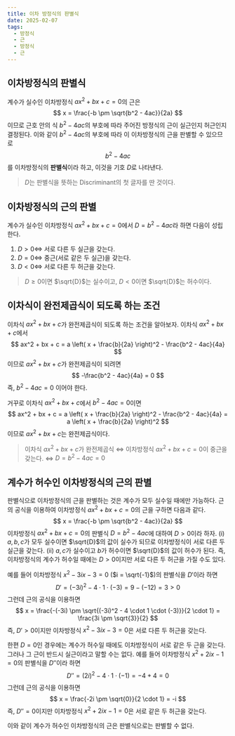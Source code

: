 ```yaml
---
title: 이차 방정식의 판별식
date: 2025-02-07
tags:
  - 방정식
  - 근
  - 방정식
  - 근
---
```

## 이차방정식의 판별식

계수가 실수인 이차방정식 $ax^2 + bx + c = 0$의 근은
$$
x = \frac{-b \pm \sqrt{b^2 - 4ac}}{2a}
$$
이므로 근호 안의 식 $b^2 - 4ac$의 부호에 따라 주어진 방정식의 근이 실근인지 허근인지 결정된다. 이와 같이 $b^2 - 4ac$의 부호에 따라 이 이차방정식의 근을 판별할 수 있으므로
$$
b^2 - 4ac
$$
를 이차방정식의 **판별식**이라 하고, 이것을 기호 $D$로 나타낸다.

> $D$는 판별식을 뜻하는 Discriminant의 첫 글자를 딴 것이다.

## 이차방정식의 근의 판별

계수가 실수인 이차방정식 $ax^2 + bx + c = 0$에서 $D = b^2 - 4ac$라 하면 다음이 성립한다.

1. $D > 0 \iff$ 서로 다른 두 실근을 갖는다.
2. $D = 0 \iff$ 중근(서로 같은 두 실근)을 갖는다.
3. $D < 0 \iff$ 서로 다른 두 허근을 갖는다.

> $D \ge 0$이면 $\sqrt{D}$는 실수이고, $D < 0$이면 $\sqrt{D}$는 허수이다.

## 이차식이 완전제곱식이 되도록 하는 조건
이차식 $ax^2 + bx + c$가 완전제곱식이 되도록 하는 조건을 알아보자. 이차식 $ax^2 + bx + c$에서
$$
ax^2 + bx + c = a \left( x + \frac{b}{2a} \right)^2 - \frac{b^2 - 4ac}{4a}
$$
이므로 $ax^2 + bx + c$가 완전제곱식이 되려면
$$
-\frac{b^2 - 4ac}{4a} = 0
$$
즉, $b^2 - 4ac = 0$ 이어야 한다.

거꾸로 이차식 $ax^2 + bx + c$에서 $b^2 - 4ac = 0$이면
$$
ax^2 + bx + c = a \left( x + \frac{b}{2a} \right)^2 - \frac{b^2 - 4ac}{4a} = a \left( x + \frac{b}{2a} \right)^2
$$
이므로 $ax^2 + bx + c$는 완전제곱식이다.

>이차식 $ax^2 + bx + c$가 완전제곱식
>$\iff$ 이차방정식 $ax^2 + bx + c = 0$이 중근을 갖는다.
>$\iff$ $D = b^2 - 4ac = 0$

## 계수가 허수인 이차방정식의 근의 판별
판별식으로 이차방정식의 근을 판별하는 것은 계수가 모두 실수일 때에만 가능하다. 근의 공식을 이용하여 이차방정식 $ax^2 + bx + c = 0$의 근을 구하면 다음과 같다.
$$
x = \frac{-b \pm \sqrt{b^2 - 4ac}}{2a}
$$
이차방정식 $ax^2 + bx + c = 0$의 판별식 $D = b^2 - 4ac$에 대하여 $D > 0$이라 하자.
(i) $a, b, c$가 모두 실수이면 $\sqrt{D}$의 값이 실수가 되므로 이차방정식이 서로 다른 두 실근을 갖는다.
(ii) $a, c$가 실수이고 $b$가 허수이면 $\sqrt{D}$의 값이 허수가 된다. 즉, 이차방정식의 계수가 허수일 때에는 $D > 0$이지만 서로 다른 두 허근을 가질 수도 있다.

예를 들어 이차방정식 $x^2 - 3ix - 3 = 0$ ($i = \sqrt{-1}$)의 판별식을 $D'$이라 하면
$$
D' = (-3i)^2 - 4 \cdot 1 \cdot (-3) = 9 - (-12) = 3>0
$$
그런데 근의 공식을 이용하면
$$
x = \frac{-(-3i) \pm \sqrt{(-3i)^2 - 4 \cdot 1 \cdot (-3)}}{2 \cdot 1} = \frac{3i \pm \sqrt{3}}{2}
$$
즉, $D' > 0$이지만 이차방정식 $x^2 - 3ix - 3 = 0$은 서로 다른 두 허근을 갖는다.

한편 $D = 0$인 경우에는 계수가 허수일 때에도 이차방정식이 서로 같은 두 근을 갖는다. 그러나 그 근이 반드시 실근이라고 말할 수는 없다.
예를 들어 이차방정식 $x^2 + 2ix - 1 = 0$의 판별식을 $D''$이라 하면
$$
D'' = (2i)^2 - 4 \cdot 1 \cdot (-1) = -4 + 4 = 0
$$
그런데 근의 공식을 이용하면
$$
x = \frac{-2i \pm \sqrt{0}}{2 \cdot 1} = -i
$$
즉, $D'' = 0$이지만 이차방정식 $x^2 + 2ix - 1 = 0$은 서로 같은 두 허근을 갖는다.

이와 같이 계수가 허수인 이차방정식의 근은 판별식으로는 판별할 수 없다.